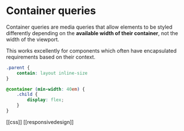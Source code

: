 # Container queries

Container queries are media queries that allow elements to be styled differently depending on the **available width of their container**, not the width of the viewport.

This works excellently for components which often have encapsulated requirements based on their context.

```css
.parent {
	contain: layout inline-size
}

@container (min-width: 40em) {
	.child {
		display: flex;
	}
}
```

[[css]]
[[responsivedesign]]